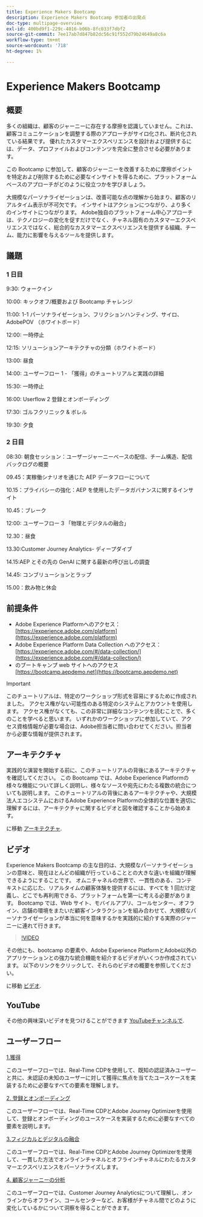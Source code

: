 ```yaml
---
title: Experience Makers Bootcamp
description: Experience Makers Bootcamp 参加者の出発点
doc-type: multipage-overview
exl-id: 400bd9f1-229c-4016-b06b-8fc033f7dbf2
source-git-commit: 7ee17ab7d847b82dc56c91f552d79b24649a8c6a
workflow-type: tm+mt
source-wordcount: '718'
ht-degree: 1%

---
```


# Experience Makers Bootcamp

## 概要

多くの組織は、顧客のジャーニーに存在する摩擦を認識していません。これは、顧客コミュニケーションを調整する際のアプローチがサイロ化され、断片化されている結果です。 優れたカスタマーエクスペリエンスを設計および提供するには、データ、プロファイルおよびコンテンツを完全に整合させる必要があります。

この Bootcamp に参加して、顧客のジャーニーを改善するために摩擦ポイントを特定および削除するために必要なインサイトを得るために、プラットフォームベースのアプローチがどのように役立つかを学びましょう。

大規模なパーソナライゼーションは、改善可能な点の理解から始まり、顧客のリアルタイム表示が不可欠です。 インサイトはアクションにつながり、より多くのインサイトにつながります。 Adobe独自のプラットフォーム中心アプローチは、テクノロジーの変化を促すだけでなく、チャネル固有のカスタマーエクスペリエンスではなく、総合的なカスタマーエクスペリエンスを提供する組織、チーム、能力に影響を与えるツールを提供します。

## 議題

### 1 日目


9:30: ウォークイン

10:00: キックオフ/概要および Bootcamp チャレンジ

11:00: 1-1 パーソナライゼーション、フリクションハンティング、サイロ、AdobePOV （ホワイトボード）

12:00: 一時停止

12:15: ソリューションアーキテクチャの分類（ホワイトボード）

13:00: 昼食

14:00: ユーザーフロー 1 - 「獲得」のチュートリアルと実践の詳細

15:30: 一時停止

16:00: Userflow 2 登録とオンボーディング

17:30: ゴルフクリニック &amp; ボレル

19:30: 夕食

### 2 日目

08:30: 朝食セッション：ユーザージャーニーベースの配信、チーム構造、配信バックログの概要

09.45：実稼働シナリオを通じた AEP データフローについて

10.15：プライバシーの強化：AEP を使用したデータガバナンスに関するインサイト

10.45：ブレーク

12:00: ユーザーフロー 3 「物理とデジタルの融合」

12.30：昼食

13.30:Customer Journey Analytics- ディープダイブ

14.15:AEP とその先の GenAI に関する最新の呼び出しの調査

14.45: コンブリューションとラップ

15.00：飲み物と休会


## 前提条件

- Adobe Experience Platformへのアクセス： [https://experience.adobe.com/platform](https://experience.adobe.com/platform)
- Adobe Experience Platform Data Collection へのアクセス： [https://experience.adobe.com/#/data-collection/](https://experience.adobe.com/#/data-collection/)
- のブートキャンプ web サイトへのアクセス [https://bootcamp.aepdemo.net](https://bootcamp.aepdemo.net)

>[!IMPORTANT]
>
>このチュートリアルは、特定のワークショップ形式を容易にするために作成されました。 アクセス権がない可能性のある特定のシステムとアカウントを使用します。 アクセス権がなくても、この非常に詳細なコンテンツを読むことで、多くのことを学べると思います。 いずれかのワークショップに参加していて、アクセス資格情報が必要な場合は、Adobe担当者に問い合わせてください。担当者から必要な情報が提供されます。

## アーキテクチャ

実践的な演習を開始する前に、このチュートリアルの背後にあるアーキテクチャを確認してください。 この Bootcamp では、Adobe Experience Platformの様々な機能について詳しく説明し、様々なソースや宛先にわたる複数の統合についても説明します。 このチュートリアルの背後にあるアーキテクチャや、大規模法人エコシステムにおけるAdobe Experience Platformの全体的な位置を適切に理解するには、アーキテクチャに関するビデオと図を確認することから始めます。

に移動 [アーキテクチャ](https://experienceleague.adobe.com/docs/platform-learn/comprehensive-technical-tutorial-v22/architecture.html?lang=en).

## ビデオ

Experience Makers Bootcamp の主な目的は、大規模なパーソナライゼーションの意味と、現在ほとんどの組織が行っていることとの大きな違いを組織が理解できるようにすることです。 オムニチャネルの世界で、一貫性のある、コンテキストに応じた、リアルタイムの顧客体験を提供するには、すべてを 1 回だけ定義し、どこでも再利用できる、プラットフォームを第一に考える必要があります。 Bootcamp では、Web サイト、モバイルアプリ、コールセンター、オフライン、店舗の環境をまたいだ顧客インタラクションを組み合わせて、大規模なパーソナライゼーションが本当に何を意味するかを実践的に紹介する実際のジャーニーに連れて行きます。

>[!VIDEO](https://video.tv.adobe.com/v/345446?quality=12&enable=on)

その他にも、bootcamp の要素や、Adobe Experience PlatformとAdobe以外のアプリケーションとの強力な統合機能を紹介するビデオがいくつか作成されています。 以下のリンクをクリックして、それらのビデオの概要を参照してください。

に移動 [ビデオ](https://experienceleague.adobe.com/docs/platform-learn/comprehensive-technical-tutorial-v22/videos.html?lang=en).

## YouTube

その他の興味深いビデオを見つけることができます [YouTubeチャンネルで](https://www.youtube.com/channel/UCUKG2dkZ9pYuZUPebQ21jUw).

## ユーザーフロー

[1.獲得 ](./uc/uc1/uc1.md)

このユーザーフローでは、Real-Time CDPを使用して、既知の認証済みユーザーと共に、未認証の未知のユーザーに対して獲得に焦点を当てたユースケースを実装するために必要なすべての要素を理解します。

[2. 登録とオンボーディング](./uc/uc2/uc2.md)

このユーザーフローでは、Real-Time CDPとAdobe Journey Optimizerを使用して、登録とオンボーディングのユースケースを実装するために必要なすべての要素を説明します。

[3.フィジカルとデジタルの融合](./uc/uc3/uc3.md)

このユーザーフローでは、Real-Time CDPとAdobe Journey Optimizerを使用して、一貫した方法でオンラインチャネルとオフラインチャネルにわたるカスタマーエクスペリエンスをパーソナライズします。

[4. 顧客ジャーニーの分析](./uc/uc4/uc4.md)

このユーザーフローでは、Customer Journey Analyticsについて理解し、オンラインからオフライン、コールセンターなど、お客様がチャネル間でどのように変化しているかについて洞察を得ることができます。
